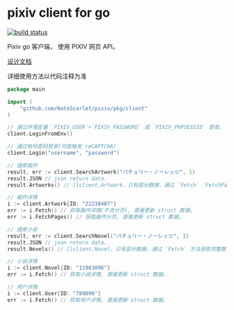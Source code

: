 # pixiv client for go

[![build status](https://github.com/NateScarlet/pixiv/workflows/Go/badge.svg)](https://github.com/NateScarlet/pixiv/actions)

Pixiv go 客户端， 使用 PIXIV 网页 API。

[设计文档](https://natescarlet.github.io/pixiv/)

详细使用方法以代码注释为准

```go
package main

import (
    "github.com/NateScarlet/pixiv/pkg/client"
)

// 通过环境变量 `PIXIV_USER`+`PIXIV_PASSWORD` 或 `PIXIV_PHPSESSID` 登录。
client.LoginFromEnv()

// 通过账号密码登录(可能触发 reCAPTCHA)
client.Login("username", "password")

// 搜索画作
result, err := client.SearchArtwork("パチュリー・ノーレッジ", 1)
result.JSON // json return data.
result.Artworks() // []client.Artwork，只有部分数据，通过 `Fetch` `FetchPages` 方法获取完整数据。

// 画作详情
i := client.Artwork{ID: "22238487"}
err := i.Fetch() // 获取画作详情(不含分页), 直接更新 struct 数据。
err := i.FetchPages() // 获取画作分页, 直接更新 struct 数据。

// 搜索小说
result, err := client.SearchNovel("パチュリー・ノーレッジ", 1)
result.JSON // json return data.
result.Novels() // []client.Novel，只有部分数据，通过 `Fetch` 方法获取完整数据。

// 小说详情
i := client.Novel{ID: "11983096"}
err := i.Fetch() // 获取小说详情, 直接更新 struct 数据。

// 用户详情
i := client.User{ID: "789096"}
err := i.Fetch() // 获取用户详情, 直接更新 struct 数据。
```
